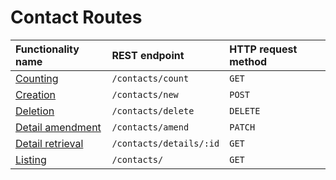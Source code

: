 # Contact Routes

| Functionality name                           | REST endpoint           | HTTP request method |
| :------------------------------------------- | :---------------------- | :------------------ |
| [Counting](./getContactCount.md)             | `/contacts/count`       | `GET`               |
| [Creation](./createContact.md)               | `/contacts/new`         | `POST`              |
| [Deletion](./deleteContact.md)               | `/contacts/delete`      | `DELETE`            |
| [Detail amendment](./amendContactDetails.md) | `/contacts/amend`       | `PATCH`             |
| [Detail retrieval](./getContactDetails.md)   | `/contacts/details/:id` | `GET`               |
| [Listing](./getContacts.md)                  | `/contacts/`            | `GET`               |
